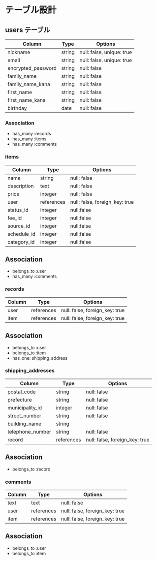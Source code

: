 # テーブル設計

## users テーブル

| Column             | Type       | Options                          |
| ------------------ | ---------- | -------------------------------- |
| nickname           | string     | null: false, unique: true        |
| email              | string     | null: false, unique: true        |
| encrypted_password | string     | null: false                      |
| family_name        | string     | null: false                      |
| family_name_kana   | string     | null: false                      |
| first_name         | string     | null: false                      |
| first_name_kana    | string     | null: false                      |
| birthday           | date       | null: false                      |

### Association

- has_many :records
- has_many :items
- has_many :comments

### items

| Column             | Type       | Options                          |
| ------------------ | ---------- | -------------------------------- |
| name               | string     | null: false                      |
| description        | text       | null: false                      |
| price              | integer    | null: false                      |
| user               | references | null: false, foreign_key: true   |        
| status_id          | integer    | null:false                       |
| fee_id             | integer    | null:false                       |
| source_id          | integer    | null:false                       |
| schedule_id        | integer    | null:false                       |
| category_id        | integer    | null:false                       |

## Association

- belongs_to :user
- has_many   :comments

### records

| Column              | Type       | Options                          |
| ------------------  | ---------- | -------------------------------- |
| user                | references | null: false, foreign_key: true   |
| item                | references | null: false, foreign_key: true   |

## Association
- belongs_to :user
- belongs_to :item
- has_one: shipping_address

### shipping_addresses

| Column              | Type       | Options                          |
| ------------------  | ---------- | -------------------------------- |
| postal_code         | string     | null: false                      |
| prefecture          | string     | null: false                      |
| municipality_id     | integer    | null: false                      |
| street_number       | string     | null: false                      |  
| building_name       | string     |                                  |
| telephone_number    | string     | null: false                      |
| record              | references | null: false, foreign_key: true   |

## Association
- belongs_to :record

### comments

| Column              | Type       | Options                          |
| ------------------  | ---------- | -------------------------------- |
| text                | text       | null: false                      |
| user                | references | null: false, foreign_key: true   |
| item                | references | null: false, foreign_key: true   |

## Association
- belongs_to :user
- belongs_to :item